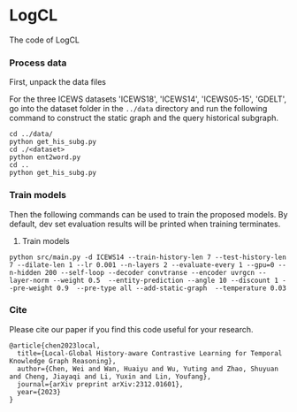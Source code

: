 # LogCL
The code of LogCL

### Process data
First, unpack the data files 

For the three ICEWS datasets 'ICEWS18', 'ICEWS14', 'ICEWS05-15', 'GDELT', go into the dataset folder in the `../data` directory and run the following command to construct the static graph and the query historical subgraph.
```
cd ../data/
python get_his_subg.py
cd ./<dataset>
python ent2word.py
cd .. 
python get_his_subg.py
```

### Train models
Then the following commands can be used to train the proposed models. By default, dev set evaluation results will be printed when training terminates.

1. Train models
```
python src/main.py -d ICEWS14 --train-history-len 7 --test-history-len 7 --dilate-len 1 --lr 0.001 --n-layers 2 --evaluate-every 1 --gpu=0 --n-hidden 200 --self-loop --decoder convtranse --encoder uvrgcn --layer-norm --weight 0.5  --entity-prediction --angle 10 --discount 1 --pre-weight 0.9  --pre-type all --add-static-graph  --temperature 0.03
```
### Cite
Please cite our paper if you find this code useful for your research.
~~~
@article{chen2023local,
  title={Local-Global History-aware Contrastive Learning for Temporal Knowledge Graph Reasoning},
  author={Chen, Wei and Wan, Huaiyu and Wu, Yuting and Zhao, Shuyuan and Cheng, Jiayaqi and Li, Yuxin and Lin, Youfang},
  journal={arXiv preprint arXiv:2312.01601},
  year={2023}
}
~~~


